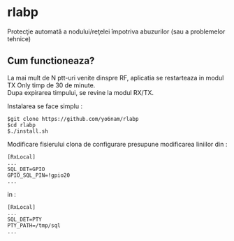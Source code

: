 # rlabp
Protecţie automată a nodului/reţelei împotriva abuzurilor (sau a problemelor tehnice)

## Cum functioneaza?
La mai mult de N ptt-uri venite dinspre RF, aplicatia se restarteaza in modul TX Only timp de 30 de minute.  
Dupa expirarea timpului, se revine la modul RX/TX.
  
Instalarea se face simplu :
~~~ \
$git clone https://github.com/yo6nam/rlabp  
$cd rlabp  
$./install.sh  
~~~
  
Modificare fisierului clona de configurare presupune modificarea liniilor din : 
~~~ \
[RxLocal]
...  
SQL_DET=GPIO  
GPIO_SQL_PIN=!gpio20  
...  
~~~
  
in :
~~~ \
[RxLocal]
...  
SQL_DET=PTY  
PTY_PATH=/tmp/sql  
...  
~~~
